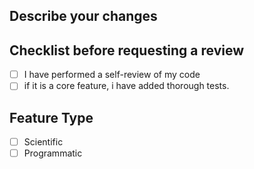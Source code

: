 ## Describe your changes

## Checklist before requesting a review
- [ ] I have performed a self-review of my code
- [ ] if it is a core feature, i have added thorough tests.

## Feature Type
- [ ] Scientific
- [ ] Programmatic
